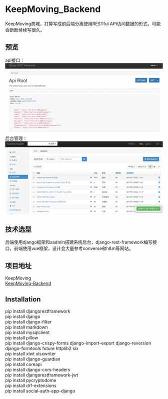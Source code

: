 # KeepMoving_Backend

KeepMoving商城，打算写成前后端分离使用RESTful API访问数据的形式，可能会断断续续写很久。

## 预览

api接口：
![](https://raw.githubusercontent.com/Albino1995/Albino1995.github.io/master/img/20171108/api.jpg)
后台管理：
![](https://raw.githubusercontent.com/Albino1995/Albino1995.github.io/master/img/20171108/backend.jpg)

## 技术选型

后端使用django框架和xadmin搭建系统后台，django-rest-framework编写接口，前端使用vue框架，设计会大量参考converse和h&m等网站。

## 项目地址

KeepMoving<br>
[KeepMoving-Backend](https://github.com/Albino1995/KeepMoving_Backend)

## Installation

pip install djangorestframework<br>
pip install django<br>
pip install django-filter<br>
pip install markdown<br>
pip install mysqlclient<br>
pip install pillow<br>
pip install django-crispy-forms django-import-export django-reversion django-formtools future httplib2 six<br>
pip install xlwt xlsxwriter<br>
pip install django-guardian<br>
pip install coreapi<br>
pip install django-cors-headers<br>
pip install djangorestframework-jwt<br>
pip install pycryptodome<br>
pip install drf-extensions<br>
pip install social-auth-app-django
